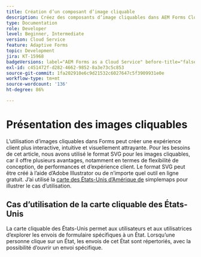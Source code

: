 ```yaml
---
title: Création d’un composant d’image cliquable
description: Créez des composants d’image cliquables dans AEM Forms Cloud Service.
type: Documentation
role: Developer
level: Beginner, Intermediate
version: Cloud Service
feature: Adaptive Forms
topic: Development
jira: KT-15968
badgeVersions: label="AEM Forms as a Cloud Service" before-title="false"
exl-id: c451472f-d282-4662-9852-8a3e73c5c853
source-git-commit: 1fa202910e6c9d21532c6027647c5f3909931e0e
workflow-type: tm+mt
source-wordcount: '136'
ht-degree: 86%

---
```


# Présentation des images cliquables

L’utilisation d’images cliquables dans Forms peut créer une expérience client plus interactive, intuitive et visuellement attrayante. Pour les besoins de cet article, nous avons utilisé le format SVG pour les images cliquables, car il offre plusieurs avantages, notamment en termes de flexibilité de conception, de performances et d’expérience client.
Le format SVG peut être créé à l’aide d’Adobe Illustrator ou de n’importe quel outil en ligne gratuit. J’ai utilisé la [carte des États-Unis d’Amérique de](https://simplemaps.com/resources/svg-us) simplemaps pour illustrer le cas d’utilisation.

## Cas d’utilisation de la carte cliquable des États-Unis

La carte cliquable des États-Unis permet aux utilisateurs et aux utilisatrices d’explorer les envois de formulaire spécifiques à un État. Lorsqu’une personne clique sur un État, les envois de cet État sont répertoriés, avec la possibilité d’ouvrir un envoi spécifique.
